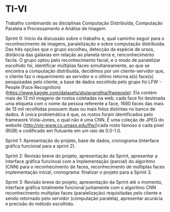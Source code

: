 # TI-VI
Trabalho combinando as disciplinas Computação Distribuída, Computação Paralela e Processamento e Análise de Imagem.


  Sprint 0: Início da discussão sobre o trabalho e, qual caminho seguir para o reconhecimento de imagens, paralelização e sobre computação distribuída. Das três opções que o grupo escolheu, detecção da espécie de ursos, distância das galáxias em relação ao planeta terra e, renconhecimento facila. O grupo optou pelo reconhecimento facial, e o modo de paralelizar escolhido foi, identificar múltiplas faces simultaneamente, ao que se encontra a computação distribuída, decidimos por um cliente-servidor que, o cliente faz o requerimento ao servidor e o último retorna a(s) face(s) pesquisadas pelo cliente, a base de dados escolhida pelo grupo foi LFW - People (Face Recognition)(https://www.kaggle.com/datasets/atulanandjha/lfwpeople).
  Ela contém mais de 13 mil imagens de rostos coletadas na web, cada face foi destinada uma etiqueta com o nome da pessoa referente a face, 1680 faces das mais de 13 mil recolhidas possuem duas ou mais fotos distintas no banco de dados. A única problemática é que, os rostos foram identificados pelo framework Viola-Jones, o qual não é uma CNN.
  É uma coleção de JPEG do website (http://vis-www.cs.umass.edu/lfw/)cada rosto famoso e cada pixel (RGB) e codificado em flutuante em um raio de 0.0-1.0.
  
  Sprint 1: Apresentação do projeto, base de dados, cronograma (interface gráfica funcional para a sprint 2).
  
  Sprint 2: Revisão breve do projeto, apresentação da Sprint, apresentar a interface gráfica funcinoal com a implementação (parcial) do algoritmo (CNN) para o reconhecimento de faces, reconhecimento de múltiplas faces implementação inicial, cronograma: finalizar o projeto para a Sprint 3.
  
  Sprint 3: Revisão breve do projeto, apresentação da Sprint até o momento, interface gráfica totalmente funcional juntamente com o algoritmo CNN reconhecimento multiplas faces (paralelização) requisitadas pelo cliente e sendo retornado pelo servidor (computação paralela), apresentar acurácia e precisão do método escolhido.
